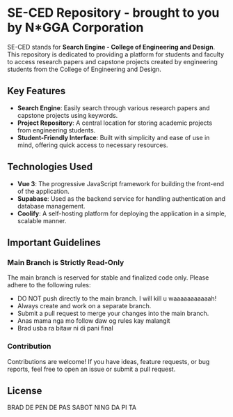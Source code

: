 # SE-CED Repository - brought to you by N*GGA Corporation 
SE-CED stands for **Search Engine - College of Engineering and Design**. This repository is dedicated to providing a platform for students and faculty to access research papers and capstone projects created by engineering students from the College of Engineering and Design.

## Key Features
- **Search Engine**: Easily search through various research papers and capstone projects using keywords.
- **Project Repository**: A central location for storing academic projects from engineering students.
- **Student-Friendly Interface**: Built with simplicity and ease of use in mind, offering quick access to necessary resources.

## Technologies Used
- **Vue 3**: The progressive JavaScript framework for building the front-end of the application.
- **Supabase**: Used as the backend service for handling authentication and database management.
- **Coolify**: A self-hosting platform for deploying the application in a simple, scalable manner.

## Important Guidelines
### Main Branch is Strictly Read-Only
The main branch is reserved for stable and finalized code only. Please adhere to the following rules:

- DO NOT push directly to the main branch. I will kill u waaaaaaaaaaah!
- Always create and work on a separate branch.
- Submit a pull request to merge your changes into the main branch.
- Anas mama nga mo follow daw og rules kay malangit
- Brad usba ra bitaw ni di pani final

### Contribution
Contributions are welcome! If you have ideas, feature requests, or bug reports, feel free to open an issue or submit a pull request.

## License
BRAD DE PEN DE PAS SABOT NING DA PI TA
